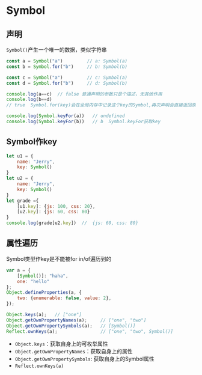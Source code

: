 # Symbol

## 声明

`Symbol()`产生一个唯一的数据，类似字符串

```js
const a = Symbol("a")         // a: Symbol(a)
const b = Symbol.for("b")     // b: Symbol(b)

const c = Symbol("a")      	  // c: Symbol(a)
const d = Symbol.for("b")     // d: Symbol(b)

console.log(a==c)  // false 普通声明的参数只是个描述，无其他作用
console.log(b==d)  
// true  Symbol.for(key)会在全局内存中记录这个key的Symbol,再次声明会直接返回原来声明过的

console.log(Symbol.keyFor(a))   // undefined
console.log(Symbol.keyFor(b))   // b  Symbol.keyFor获取key
```

## Symbol作key

```js
let u1 = {
	name: "Jerry",
    key: Symbol()
}
let u2 = {
	name: "Jerry",
    key: Symbol()
}
let grade ={
    [u1.key]: {js: 100, css: 20},
    [u2.key]: {js: 60, css: 80}
}
console.log(grade[u2.key])  //  {js: 60, css: 80}
```

## 属性遍历

Symbol类型作key是不能被for in/of遍历到的

```js
var a = {
    [Symbol()]: "haha",
    one: "hello"
};
Object.defineProperties(a, {
    two: {enumerable: false, value: 2},
});

Object.keys(a);   // ["one"]
Object.getOwnPropertyNames(a);     // ["one", "two"]
Object.getOwnPropertySymbols(a);   // [Symbol()]
Reflect.ownKeys(a);                // ["one", "two", Symbol()]
```

- `Object.keys`：获取自身上的可枚举属性
- `Object.getOwnPropertyNames`：获取自身上的属性
- `Object.getOwnPropertySymbols`: 获取自身上的Symbol属性
- `Reflect.ownKeys(a)`